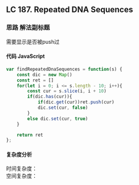 ## LC 187. Repeated DNA Sequences


### 思路 解法副标题
需要显示是否被push过
#### 代码 JavaScript

```JavaScript
var findRepeatedDnaSequences = function(s) {
    const dic = new Map()
    const ret = []
    for(let i = 0; i <= s.length - 10; i++){
        const cur = s.slice(i, i + 10)
        if(dic.has(cur)){
            if(dic.get(cur))ret.push(cur)
            dic.set(cur, false)
        }
        else dic.set(cur, true)
    }

    return ret
};

```

#### 复杂度分析
时间复杂度： </br>
空间复杂度：